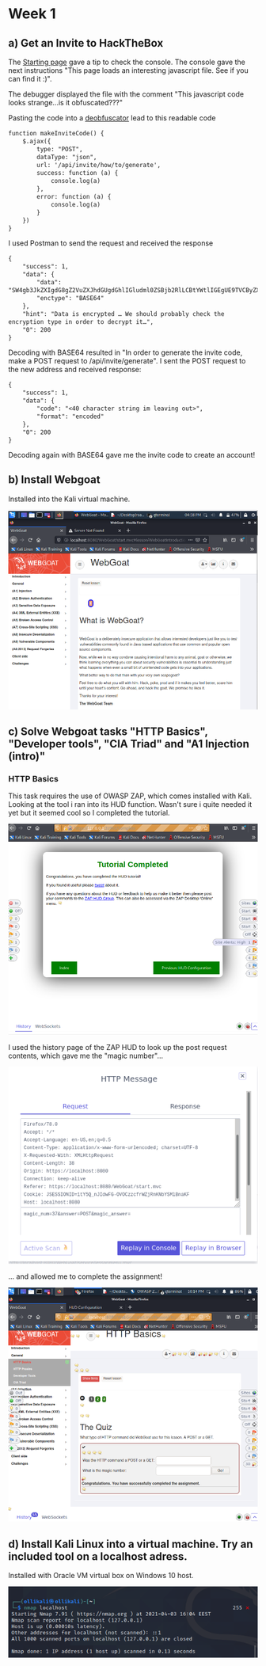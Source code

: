 # Week 1

## a) Get an Invite to HackTheBox

The [Starting page](https://www.hackthebox.eu/invite) gave a tip to check the console.
The console gave the next instructions "This page loads an interesting javascript file. See if you can find it :)".

The debugger displayed the file with the comment "This javascript code looks strange...is it obfuscated???"

Pasting the code into a [deobfuscator](https://lelinhtinh.github.io/de4js/) lead to this readable code

```
function makeInviteCode() {
    $.ajax({
        type: "POST",
        dataType: "json",
        url: '/api/invite/how/to/generate',
        success: function (a) {
            console.log(a)
        },
        error: function (a) {
            console.log(a)
        }
    })
}
```
I used Postman to send the request and received the response

```
{
    "success": 1,
    "data": {
        "data": "SW4gb3JkZXIgdG8gZ2VuZXJhdGUgdGhlIGludml0ZSBjb2RlLCBtYWtlIGEgUE9TVCByZXF1ZXN0IHRvIC9hcGkvaW52aXRlL2dlbmVyYXRl",
        "enctype": "BASE64"
    },
    "hint": "Data is encrypted … We should probably check the encryption type in order to decrypt it…",
    "0": 200
}
```

Decoding with BASE64 resulted in "In order to generate the invite code, make a POST request to /api/invite/generate". I sent the POST request to the new address and received response:

```
{
    "success": 1,
    "data": {
        "code": "<40 character string im leaving out>",
        "format": "encoded"
    },
    "0": 200
}
```

Decoding again with BASE64 gave me the invite code to create an account!

## b) Install Webgoat

Installed into the Kali virtual machine.

![webgoat screenshot](/week-1/webgoat-ss.png)

## c) Solve Webgoat tasks "HTTP Basics", "Developer tools", "CIA Triad" and "A1 Injection (intro)"

### HTTP Basics
This task requires the use of OWASP ZAP, which comes installed with Kali. Looking at the tool i ran into its HUD function. Wasn't sure i quite needed it yet but it seemed cool so I completed the tutorial.

![ZAP-HUD](/week-1/ZAP-HUD.png)

I used the history page of the ZAP HUD to look up the post request contents, which gave me the "magic number"...

![zap-post](/week-1/zap-post.png)

... and allowed me to complete the assignment!

![http-completed](/week-1/http-completed.png)



## d) Install Kali Linux into a virtual machine. Try an included tool on a localhost adress.

Installed with Oracle VM virtual box on Windows 10 host.

![kali screenshot](/week-1/kali.png)

